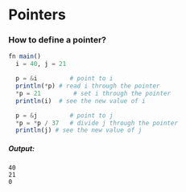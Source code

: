 # Pointers

### How to define a pointer?
```julia
fn main()
  i = 40, j = 21

  p = &i         # point to i
  println(*p) # read i through the pointer
  *p = 21         # set i through the pointer
  println(i)  # see the new value of i

  p = &j         # point to j
  *p = *p / 37   # divide j through the pointer
  println(j) # see the new value of j
```

##### Output:
```
40
21
0
```
